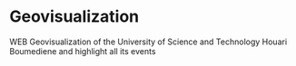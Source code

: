 # Geovisualization
WEB Geovisualization of the University of Science and Technology Houari Boumediene and highlight all its events
